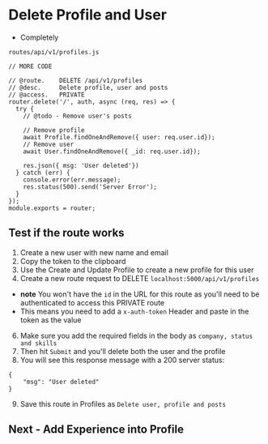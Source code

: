 # Delete Profile and User
* Completely

`routes/api/v1/profiles.js`

```
// MORE CODE

// @route.    DELETE /api/v1/profiles
// @desc.     Delete profile, user and posts
// @access.   PRIVATE
router.delete('/', auth, async (req, res) => {
  try {
    // @todo - Remove user's posts

    // Remove profile
    await Profile.findOneAndRemove({ user: req.user.id});
    // Remove user
    await User.findOneAndRemove({ _id: req.user.id});

    res.json({ msg: 'User deleted'})
  } catch (err) {
    console.error(err.message);
    res.status(500).send('Server Error');
  }
});
module.exports = router;
```

## Test if the route works
1. Create a new user with new name and email
2. Copy the token to the clipboard
4. Use the Create and Update Profile to create a new profile for this user
5. Create a new route request to DELETE `localhost:5000/api/v1/profiles`
  * **note** You won't have the `id` in the URL for this route as you'll need to be authenticated to access this PRIVATE route
  * This means you need to add a `x-auth-token` Header and paste in the token as the value
6. Make sure you add the required fields in the body as `company, status and skills`
7. Then hit `Submit` and you'll delete both the user and the profile
8. You will see this response message with a 200 server status:

```
{
    "msg": "User deleted"
}
```

9. Save this route in Profiles as `Delete user, profile and posts`

## Next - Add Experience into Profile

